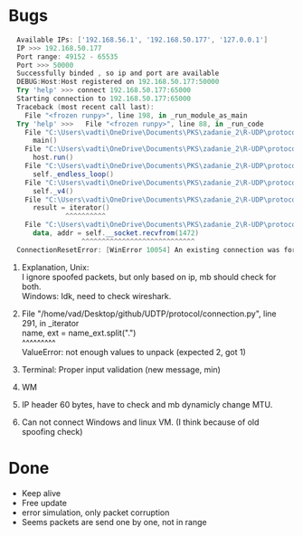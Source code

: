 # Bugs

```powershell
  Available IPs: ['192.168.56.1', '192.168.50.177', '127.0.0.1']
  IP >>> 192.168.50.177
  Port range: 49152 - 65535
  Port >>> 50000
  Successfully binded , so ip and port are available
  DEBUG:Host:Host registered on 192.168.50.177:50000
  Try 'help' >>> connect 192.168.50.177:65000
  Starting connection to 192.168.50.177:65000
  Traceback (most recent call last):
    File "<frozen runpy>", line 198, in _run_module_as_main
  Try 'help' >>>   File "<frozen runpy>", line 88, in _run_code
    File "C:\Users\vadti\OneDrive\Documents\PKS\zadanie_2\R-UDP\protocol\__main__.py", line 101, in <module>
      main()
    File "C:\Users\vadti\OneDrive\Documents\PKS\zadanie_2\R-UDP\protocol\__main__.py", line 93, in main
      host.run()
    File "C:\Users\vadti\OneDrive\Documents\PKS\zadanie_2\R-UDP\protocol\host.py", line 233, in run
      self._endless_loop()
    File "C:\Users\vadti\OneDrive\Documents\PKS\zadanie_2\R-UDP\protocol\host.py", line 191, in _endless_loop
      self._v4()
    File "C:\Users\vadti\OneDrive\Documents\PKS\zadanie_2\R-UDP\protocol\host.py", line 179, in _v4
      result = iterator()
              ^^^^^^^^^^
    File "C:\Users\vadti\OneDrive\Documents\PKS\zadanie_2\R-UDP\protocol\host.py", line 145, in _iterator
      data, addr = self.__socket.recvfrom(1472)
                  ^^^^^^^^^^^^^^^^^^^^^^^^^^^^
  ConnectionResetError: [WinError 10054] An existing connection was forcibly closed by the remote host
```

1. Explanation, Unix:  
   I ignore spoofed packets, but only based on ip, mb should check for both.  
   Windows: Idk, need to check wireshark.

2. File "/home/vad/Desktop/github/UDTP/protocol/connection.py", line 291, in _iterator  
    name, ext = name_ext.split(".")  
    ^^^^^^^^^  
    ValueError: not enough values to unpack (expected 2, got 1)

4. Terminal: Proper input validation (new message, min)

5. WM

6. IP header 60 bytes, have to check and mb dynamicly change MTU.

7. Can not connect Windows and linux VM. (I think because of old spoofing check)

# Done

- Keep alive
- Free update
- error simulation, only packet corruption
- Seems packets are send one by one, not in range